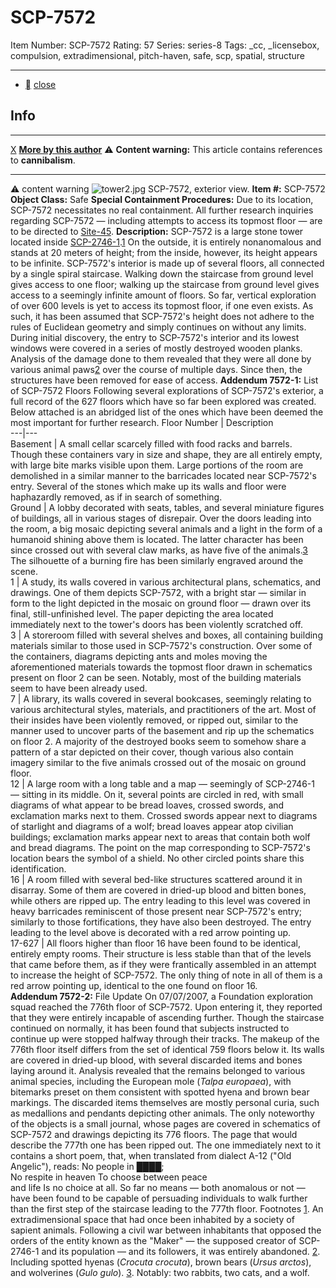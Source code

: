 # SCP-7572
Item Number: SCP-7572
Rating: 57
Series: series-8
Tags: _cc, _licensebox, compulsion, extradimensional, pitch-haven, safe, scp, spatial, structure

---

  * [](javascript:;)
[close](javascript:;)
## Info
* * *
[X](javascript:;)
**[More by this author](http://scp-wiki.wikidot.com/ralliston-s-authorpage)**
⚠️ **Content warning:** This article contains references to **cannibalism**.
* * *

⚠️ content warning 
![tower2.jpg](https://scp-wiki.wdfiles.com/local--files/scp-7572/tower2.jpg)
SCP-7572, exterior view.
**Item #:** SCP-7572
**Object Class:** Safe
**Special Containment Procedures:** Due to its location, SCP-7572 necessitates no real containment.
All further research inquiries regarding SCP-7572 — including attempts to access its topmost floor — are to be directed to [Site-45](/pitch-haven-hub).
**Description:** SCP-7572 is a large stone tower located inside [SCP-2746-1](/scp-2746).[1](javascript:;) On the outside, it is entirely nonanomalous and stands at 20 meters of height; from the inside, however, its height appears to be infinite.
SCP-7572's interior is made up of several floors, all connected by a single spiral staircase. Walking down the staircase from ground level gives access to one floor; walking up the staircase from ground level gives access to a seemingly infinite amount of floors. So far, vertical exploration of over 600 levels is yet to access its topmost floor, if one even exists. As such, it has been assumed that SCP-7572's height does not adhere to the rules of Euclidean geometry and simply continues on without any limits.
During initial discovery, the entry to SCP-7572's interior and its lowest windows were covered in a series of mostly destroyed wooden planks. Analysis of the damage done to them revealed that they were all done by various animal paws[2](javascript:;) over the course of multiple days. Since then, the structures have been removed for ease of access.
**Addendum 7572-1:** List of SCP-7572 Floors
Following several explorations of SCP-7572's exterior, a full record of the 627 floors which have so far been explored was created. Below attached is an abridged list of the ones which have been deemed the most important for further research.
Floor Number | Description  
---|---  
Basement | A small cellar scarcely filled with food racks and barrels. Though these containers vary in size and shape, they are all entirely empty, with large bite marks visible upon them. Large portions of the room are demolished in a similar manner to the barricades located near SCP-7572's entry. Several of the stones which make up its walls and floor were haphazardly removed, as if in search of something.  
Ground | A lobby decorated with seats, tables, and several miniature figures of buildings, all in various stages of disrepair. Over the doors leading into the room, a big mosaic depicting several animals and a light in the form of a humanoid shining above them is located. The latter character has been since crossed out with several claw marks, as have five of the animals.[3](javascript:;) The silhouette of a burning fire has been similarly engraved around the scene.  
1 | A study, its walls covered in various architectural plans, schematics, and drawings. One of them depicts SCP-7572, with a bright star — similar in form to the light depicted in the mosaic on ground floor — drawn over its final, still-unfinished level. The paper depicting the area located immediately next to the tower's doors has been violently scratched off.  
3 | A storeroom filled with several shelves and boxes, all containing building materials similar to those used in SCP-7572's construction. Over some of the containers, diagrams depicting ants and moles moving the aforementioned materials towards the topmost floor drawn in schematics present on floor 2 can be seen. Notably, most of the building materials seem to have been already used.  
7 | A library, its walls covered in several bookcases, seemingly relating to various architectural styles, materials, and practitioners of the art. Most of their insides have been violently removed, or ripped out, similar to the manner used to uncover parts of the basement and rip up the schematics on floor 2. A majority of the destroyed books seem to somehow share a pattern of a star depicted on their cover, though various also contain imagery similar to the five animals crossed out of the mosaic on ground floor.  
12 | A large room with a long table and a map — seemingly of SCP-2746-1 — sitting in its middle. On it, several points are circled in red, with small diagrams of what appear to be bread loaves, crossed swords, and exclamation marks next to them. Crossed swords appear next to diagrams of starlight and diagrams of a wolf; bread loaves appear atop civilian buildings; exclamation marks appear next to areas that contain both wolf and bread diagrams. The point on the map corresponding to SCP-7572's location bears the symbol of a shield. No other circled points share this identification.  
16 | A room filled with several bed-like structures scattered around it in disarray. Some of them are covered in dried-up blood and bitten bones, while others are ripped up. The entry leading to this level was covered in heavy barricades reminiscent of those present near SCP-7572's entry; similarly to those fortifications, they have also been destroyed. The entry leading to the level above is decorated with a red arrow pointing up.  
17-627 | All floors higher than floor 16 have been found to be identical, entirely empty rooms. Their structure is less stable than that of the levels that came before them, as if they were frantically assembled in an attempt to increase the height of SCP-7572. The only thing of note in all of them is a red arrow pointing up, identical to the one found on floor 16.  
**Addendum 7572-2:** File Update
On 07/07/2007, a Foundation exploration squad reached the 776th floor of SCP-7572. Upon entering it, they reported that they were entirely incapable of ascending further. Though the staircase continued on normally, it has been found that subjects instructed to continue up were stopped halfway through their tracks.
The makeup of the 776th floor itself differs from the set of identical 759 floors below it. Its walls are covered in dried-up blood, with several discarded items and bones laying around it. Analysis revealed that the remains belonged to various animal species, including the European mole (_Talpa europaea_), with bitemarks preset on them consistent with spotted hyena and brown bear markings.
The discarded items themselves are mostly personal curia, such as medallions and pendants depicting other animals. The only noteworthy of the objects is a small journal, whose pages are covered in schematics of SCP-7572 and drawings depicting its 776 floors. The page that would describe the 777th one has been ripped out. The one immediately next to it contains a short poem, that, when translated from dialect A-12 ("Old Angelic"), reads:
No people in ████;  
No respite in heaven
To choose between peace  
and life
Is no choice at all.
So far no means — both anomalous or not — have been found to be capable of persuading individuals to walk further than the first step of the staircase leading to the 777th floor.
Footnotes
[1](javascript:;). An extradimensional space that had once been inhabited by a society of sapient animals. Following a civil war between inhabitants that opposed the orders of the entity known as the "Maker" — the supposed creator of SCP-2746-1 and its population — and its followers, it was entirely abandoned.
[2](javascript:;). Including spotted hyenas (_Crocuta crocuta_), brown bears (_Ursus arctos_), and wolverines (_Gulo gulo_).
[3](javascript:;). Notably: two rabbits, two cats, and a wolf.
